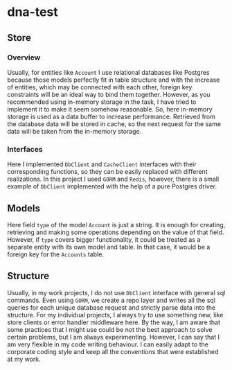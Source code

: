 # dna-test

## Store
### Overview
Usually, for entities like `Account` I use relational databases 
like Postgres because those models perfectly fit in table 
structure and with the increase of entities, which may be 
connected with each other, foreign key constraints will be 
an ideal way to bind them together. However, as you 
recommended using in-memory storage in the task, I have 
tried to implement it to make it seem somehow reasonable. 
So, here in-memory storage is used as a data buffer to 
increase performance. Retrieved from the database data will 
be stored in cache, so the next request for the same data 
will be taken from the in-memory storage.

### Interfaces
Here I implemented `DbClient` and `CacheClient` interfaces 
with their corresponding functions, so they can be easily 
replaced with different realizations. In this project I 
used `GORM` and `Redis`, however, there is a small example 
of `DbClient` implemented with the help of a pure Postgres 
driver.

## Models
Here field `type` of the model `Account` is just a string. 
It is enough for creating, retrieving and making some 
operations depending on the value of that field. However, 
if `type` covers bigger functionality, it could be treated 
as a separate entity with its own model and table. In that 
case, it would be a foreign key for the `Accounts` table.

## Structure
Usually, in my work projects, I do not use `DbClient` 
interface with general sql commands. Even using `GORM`, 
we create a repo layer and writes all the sql queries for 
each unique database request and strictly parse data into 
the structure. For my individual projects, I always try to 
use something new, like store clients or error handler 
middleware here. By the way, I am aware that some practices 
that I might use could be not the best approach to solve 
certain problems, but I am always experimenting. However, 
I can say that I am very flexible in my code writing 
behaviour. I can easily adapt to the corporate coding 
style and keep all the conventions that were established 
at my work.